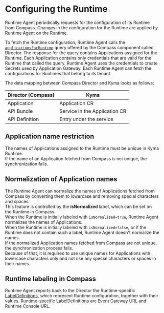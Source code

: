 # Configuring the Runtime

Runtime Agent periodically requests for the configuration of its Runtime from Compass.
Changes in the configuration for the Runtime are applied by Runtime Agent on the Runtime.

To fetch the Runtime configuration, Runtime Agent calls the [`applicationsForRuntime`](https://github.com/kyma-incubator/compass/blob/master/components/director/pkg/graphql/schema.graphql) query offered by the Compass component called Director.
The response for the query contains Applications assigned for the Runtime.
Each Application contains only credentials that are valid for the Runtime that called the query. Runtime Agent uses the credentials to create Secrets used by Application Gateway.
Each Runtime Agent can fetch the configurations for Runtimes that belong to its tenant.

The data mapping between Compass Director and Kyma looks as follows:

| **Director (Compass)**    | **Kyma**                      |
|---------------------------|-------------------------------|
| Application               | Application CR                |
| API Bundle                | Service in the Application CR |
| API Definition            | Entry under the service       |

## Application name restriction

The names of Applications assigned to the Runtime must be unique in Kyma Runtime.\
If the name of an Application fetched from Compass is not unique, the synchronization fails.  

## Normalization of Application names 

The Runtime Agent can normalize the names of Applications fetched from Compass by converting them to lowercase and removing special characters and spaces.\
This feature is controlled by the **isNormalized** label, which can be set on the Runtime in Compass.\
When the Runtime is initially labeled with `isNormalized=true`, Runtime Agent normalizes the names of Applications.\
When the Runtime is initially labeled with `isNormalized=false`, or if the Runtime does not contain such a label, Runtime Agent doesn't normalize the names.\
If the normalized Application names fetched from Compass are not unique, the synchronization process fails.\
Because of that, it is required to use unique names for Applications with lowercase characters only and not use any special characters or spaces in their names.

## Runtime labeling in Compass

Runtime Agent reports back to the Director the Runtime-specific [LabelDefinitions](https://github.com/kyma-incubator/compass/blob/master/docs/compass/03-04-labels.md#labeldefinitions), which represent Runtime configuration, together with their values.
Runtime-specific LabelDefinitions are Event Gateway URL and Runtime Console URL.
